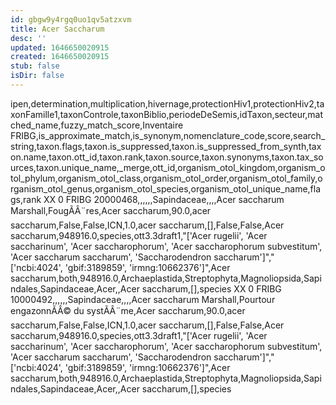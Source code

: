 ```yaml
---
id: gbgw9y4rgq0uo1qv5atzxvm
title: Acer Saccharum
desc: ''
updated: 1646650020915
created: 1646650020915
stub: false
isDir: false
---
```

ipen,determination,multiplication,hivernage,protectionHiv1,protectionHiv2,taxonFamille1,taxonControle,taxonBiblio,periodeDeSemis,idTaxon,secteur,matched_name,fuzzy_match_score,Inventaire FRIBG,is_approximate_match,is_synonym,nomenclature_code,score,search_string,taxon.flags,taxon.is_suppressed,taxon.is_suppressed_from_synth,taxon.name,taxon.ott_id,taxon.rank,taxon.source,taxon.synonyms,taxon.tax_sources,taxon.unique_name,_merge,ott_id,organism_otol_kingdom,organism_otol_phylum,organism_otol_class,organism_otol_order,organism_otol_family,organism_otol_genus,organism_otol_species,organism_otol_unique_name,flags,rank
XX 0 FRIBG 20000468,,,,,,Sapindaceae,,,,Acer saccharum Marshall,FougÃÂ¨res,Acer saccharum,90.0,acer saccharum,False,False,ICN,1.0,acer saccharum,[],False,False,Acer saccharum,948916.0,species,ott3.3draft1,"['Acer rugelii', 'Acer saccharinum', 'Acer saccharophorum', 'Acer saccharophorum subvestitum', 'Acer saccharum saccharum', 'Saccharodendron saccharum']","['ncbi:4024', 'gbif:3189859', 'irmng:10662376']",Acer saccharum,both,948916.0,Archaeplastida,Streptophyta,Magnoliopsida,Sapindales,Sapindaceae,Acer,,Acer saccharum,[],species
XX 0 FRIBG 10000492,,,,,,Sapindaceae,,,,Acer saccharum Marshall,Pourtour engazonnÃÂ© du systÃÂ¨me,Acer saccharum,90.0,acer saccharum,False,False,ICN,1.0,acer saccharum,[],False,False,Acer saccharum,948916.0,species,ott3.3draft1,"['Acer rugelii', 'Acer saccharinum', 'Acer saccharophorum', 'Acer saccharophorum subvestitum', 'Acer saccharum saccharum', 'Saccharodendron saccharum']","['ncbi:4024', 'gbif:3189859', 'irmng:10662376']",Acer saccharum,both,948916.0,Archaeplastida,Streptophyta,Magnoliopsida,Sapindales,Sapindaceae,Acer,,Acer saccharum,[],species
